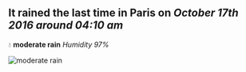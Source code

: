 ## It rained the last time in Paris on *October 17th 2016 around 04:10 am*
💧  **moderate rain** *Humidity 97%*

![moderate rain](http://openweathermap.org/img/w/10n.png)
